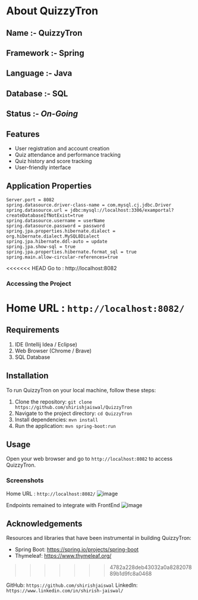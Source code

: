 # **About QuizzyTron**
## **Name :-** QuizzyTron
## **Framework :-** Spring
## **Language :-** Java
## **Database** :- SQL
## **Status** :- ***On-Going***

## Features
- User registration and account creation
- Quiz attendance and performance tracking
- Quiz history and score tracking
- User-friendly interface

## **Application Properties**
```
Server.port = 8082
spring.datasource.driver-class-name = com.mysql.cj.jdbc.Driver
spring.datasource.url = jdbc:mysql://localhost:3306/examportal?createDatabaseIfNotExist=true
spring.datasource.username = userName
spring.datasource.password = password
spring.jpa.properties.hibernate.dialect = org.hibernate.dialect.MySQL8Dialect
spring.jpa.hibernate.ddl-auto = update
spring.jpa.show-sql = true
spring.jpa.properties.hibernate.format_sql = true
spring.main.allow-circular-references=true
```

<<<<<<< HEAD
Go to : http://localhost:8082

### Accessing the Project
Home URL : ```http://localhost:8082/```
=======
## Requirements
1. IDE (Intellij Idea / Eclipse)
2. Web Browser (Chrome / Brave)
3. SQL Database

## Installation
To run QuizzyTron on your local machine, follow these steps:

1. Clone the repository: `git clone https://github.com/shirishjaiswal/QuizzyTron`
2. Navigate to the project directory: `cd QuizzyTron`
3. Install dependencies: `mvn install`
4. Run the application: `mvn spring-boot:run`

## Usage
Open your web browser and go to `http://localhost:8082` to access QuizzyTron.

### Screenshots
Home URL : ```http://localhost:8082/```
![image](https://github.com/shirishjaiswal/QuizzyTron/assets/98471211/07547c65-7731-42b4-82e7-712c632f990c)

Endpoints remained to integrate with FrontEnd
![image](https://github.com/shirishjaiswal/QuizzyTron/assets/98471211/8c10b77b-a659-4303-8d98-79aa7689fd39)

## Acknowledgements
Resources and libraries that have been instrumental in building QuizzyTron:
- Spring Boot: https://spring.io/projects/spring-boot
- Thymeleaf: https://www.thymeleaf.org/
>>>>>>> 4782a228deb43032a0a828207889b1d9fc8a0468


GitHub: ```https://github.com/shirishjaiswal```
LinkedIn: ```https://www.linkedin.com/in/shirish-jaiswal/```
